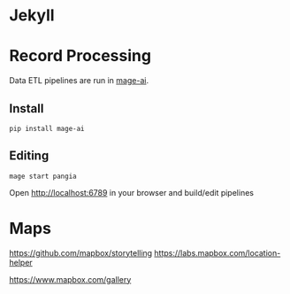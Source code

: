 # Jekyll

# Record Processing

Data ETL pipelines are run in [mage-ai](https://www.mage.ai/).

## Install

    pip install mage-ai

## Editing

    mage start pangia

Open <http://localhost:6789> in your browser and build/edit pipelines

# Maps

https://github.com/mapbox/storytelling 
https://labs.mapbox.com/location-helper

https://www.mapbox.com/gallery